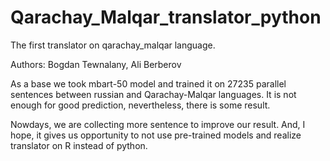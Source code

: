 # Qarachay_Malqar_translator_python
 The first translator on qarachay_malqar language.
 
Authors: Bogdan Tewnalany, Ali Berberov

As a base we took mbart-50 model and trained it on 27235 parallel sentences between russian and Qarachay-Malqar languages. It is not enough for good prediction, nevertheless, there is some result. 

Nowdays, we are collecting more sentence to improve our result. And, I hope, it gives us opportunity to not use pre-trained models and realize translator on R instead of python.
